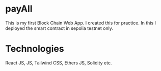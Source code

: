 # payAll
This is my first Block Chain Web App. I created this for practice. In this I deployed the smart contract in sepolia testnet only.

# Technologies
React JS, JS, Tailwind CSS, Ethers JS, Solidity etc.
